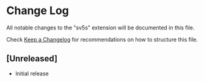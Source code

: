 # Change Log

All notable changes to the "sv5s" extension will be documented in this file.

Check [Keep a Changelog](http://keepachangelog.com/) for recommendations on how to structure this file.

## [Unreleased]

- Initial release